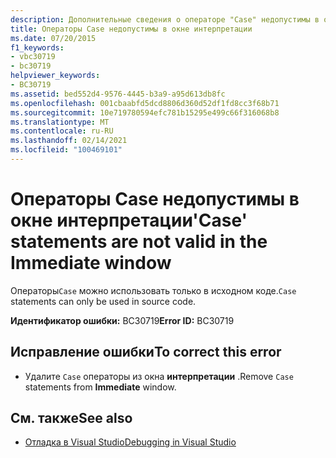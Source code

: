 ```yaml
---
description: Дополнительные сведения о операторе "Case" недопустимы в окне интерпретации.
title: Операторы Case недопустимы в окне интерпретации
ms.date: 07/20/2015
f1_keywords:
- vbc30719
- bc30719
helpviewer_keywords:
- BC30719
ms.assetid: bed552d4-9576-4445-b3a9-a95d613db8fc
ms.openlocfilehash: 001cbaabfd5dcd8806d360d52df1fd8cc3f68b71
ms.sourcegitcommit: 10e719780594efc781b15295e499c66f316068b8
ms.translationtype: MT
ms.contentlocale: ru-RU
ms.lasthandoff: 02/14/2021
ms.locfileid: "100469101"
---
```

# <a name="case-statements-are-not-valid-in-the-immediate-window"></a><span data-ttu-id="44664-103">Операторы Case недопустимы в окне интерпретации</span><span class="sxs-lookup"><span data-stu-id="44664-103">'Case' statements are not valid in the Immediate window</span></span>

<span data-ttu-id="44664-104">Операторы`Case` можно использовать только в исходном коде.</span><span class="sxs-lookup"><span data-stu-id="44664-104">`Case` statements can only be used in source code.</span></span>  
  
 <span data-ttu-id="44664-105">**Идентификатор ошибки:** BC30719</span><span class="sxs-lookup"><span data-stu-id="44664-105">**Error ID:** BC30719</span></span>  
  
## <a name="to-correct-this-error"></a><span data-ttu-id="44664-106">Исправление ошибки</span><span class="sxs-lookup"><span data-stu-id="44664-106">To correct this error</span></span>  
  
- <span data-ttu-id="44664-107">Удалите `Case` операторы из окна **интерпретации** .</span><span class="sxs-lookup"><span data-stu-id="44664-107">Remove `Case` statements from **Immediate** window.</span></span>  
  
## <a name="see-also"></a><span data-ttu-id="44664-108">См. также</span><span class="sxs-lookup"><span data-stu-id="44664-108">See also</span></span>

- [<span data-ttu-id="44664-109">Отладка в Visual Studio</span><span class="sxs-lookup"><span data-stu-id="44664-109">Debugging in Visual Studio</span></span>](/visualstudio/debugger/debugger-feature-tour)
